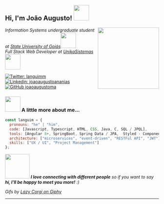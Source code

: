 <h2> Hi, I'm João Augusto! <img src="https://media.giphy.com/media/kdziwLPfMNkfpvuZx9/giphy.gif" width="50"></h2>
<img align='right' src="https://imgur.com/U9nNXmD.png" width="200">

<p><em>Information Systems undergraduate student at <a href="http://www.ueg.br">State University of Goiás</a><img src="https://media.giphy.com/media/3cwLpdCalQrML78gbe/giphy.gif" width="50"></br>Full Stack Web Developer at <a href="https://www.unikasistemas.com.br">UnikaSistemas</a><img src="https://media.giphy.com/media/B8FhJRVoUvMNKTTtVI/giphy.gif" width="50"> 
</em></p>

[![Twitter: languimm](https://img.shields.io/twitter/follow/languimm?style=social)](https://twitter.com/languimm)
[![Linkedin: joaoaugustoananias](https://img.shields.io/badge/-joaoaugustoananias-blue?style=flat-square&logo=Linkedin&logoColor=white&link=https://www.linkedin.com/in/joaoaugustoananias/)](https://www.linkedin.com/in/joaoaugustoananias/)
[![GitHub joaoaugustoma](https://img.shields.io/github/followers/joaoaugustoma?label=follow&style=social)](https://github.com/joaoaugustoma)

### <img src="https://media.giphy.com/media/MJAFEvVyg61XeQeVzy/giphy.gif" width="50"> A little more about me...

```javascript
const languim = {
  pronouns: "he" | "him",
  code: [Javascript, Typescript, HTML, CSS, Java, C, SQL / JPQL],
  tools: [Angular 8+, SpringBoot, Spring Data / JPA,  Styled - Components, Swagger, PostgreSQL],
  architecture: ["microservices", "event-driven", "RESTFul API", "JWT"],
  skills: ["UX / UI", "Project Management"]
};
```

<img src="https://media.giphy.com/media/RuuhJaT9gg2Bmu0jAU/giphy.gif" width="80"> <em><b>I love connecting with different people</b> so if you want to say <b>hi, I'll be happy to meet you more!</b> :)</em>

<p>
<em>Gifs by <a href="https://giphy.com/lazycorgihk" target="_blank">Lazy Corgi on Giphy</a></em>
</p>

---
